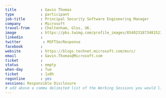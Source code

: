 ```yaml
---
title           : Gavin Thomas
type            : participant
job-title       : Principal Security Software Engineering Manager
company         : Microsoft
travel-from     : Cheltenham, Glos, UK.
image           : https://pbs.twimg.com/profile_images/854023187348152320/bIf80FIE_400x400.jpg
linkedin        : 
twitter          : MSFTSecResponse
facebook        :
website         : https://blogs.technet.microsoft.com/msrc/
email           : Gavin.Thomas@Microsoft.com
ticket          :
status          : empty
when-day        : Tue
ticket          : 1x8h
regonline       : yes
sessions: Responsible Disclosure
# add above a comma delimited list of the Working Sessions you would like to attend (use the session's title)
---
```

